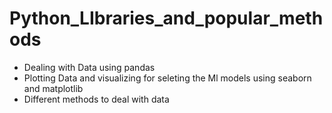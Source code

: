 # Python_LIbraries_and_popular_methods
- Dealing with Data using pandas 
- Plotting Data and visualizing for seleting the Ml models using seaborn and matplotlib
- Different methods to deal with data 
